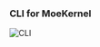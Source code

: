 ### CLI for MoeKernel

![CLI](https://github.com/MoeKernel/cli/assets/58480908/3b98e9ad-8751-4142-b0e5-86feb28d5e46)
